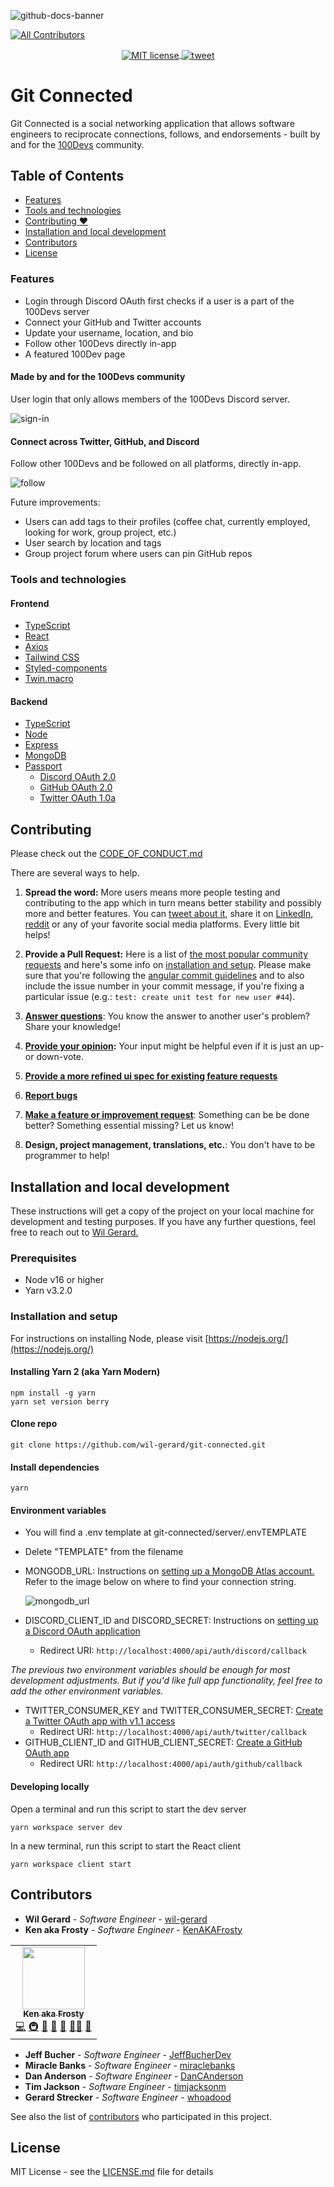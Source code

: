 ![github-docs-banner](https://user-images.githubusercontent.com/74286884/156865155-7af481ea-261d-40ee-83b0-64e414072a22.png)
<!-- ALL-CONTRIBUTORS-BADGE:START - Do not remove or modify this section -->
[![All Contributors](https://img.shields.io/badge/all_contributors-1-orange.svg?style=flat-square)](#contributors-)
<!-- ALL-CONTRIBUTORS-BADGE:END -->

<p align="center" style="text-align: center;">
<a href="https://lbesson.mit-license.org">
  <img alt="MIT license"
       src="https://img.shields.io/badge/License-MIT-blue.svg?style=flat-square"
       align="center">
</a>
<a href="https://twitter.com/intent/tweet?text=Git%20Connected%20%20https%3A%2F%2Fgithub.com%2Fwil-gerard%2Fgit-connected">
  <img alt="tweet"
       src="https://img.shields.io/twitter/url/https/github.com/ArmynC/ArminC-AutoExec.svg?style=flat-square&logo=twitter"
       target="_blank"
       align="center" />
</a>
  
# Git Connected

Git Connected is a social networking application that allows software engineers to reciprocate connections, follows, and endorsements - built by and for the [100Devs](https://leonnoel.com/100devs/) community.

## Table of Contents
* [Features](#features)
* [Tools and technologies](#tools-and-technologies)
* [Contributing :hearts:](#contributing)
* [Installation and local development](#installation-and-local-development)
* [Contributors](#contributors)
* [License](#license)

### Features
- Login through Discord OAuth first checks if a user is a part of the 100Devs server
- Connect your GitHub and Twitter accounts
- Update your username, location, and bio
- Follow other 100Devs directly in-app
- A featured 100Dev page

#### Made by and for the 100Devs community
User login that only allows members of the 100Devs Discord server.

![sign-in](https://user-images.githubusercontent.com/74286884/156219311-52e31316-2435-4e19-bbf0-981c30d9233d.gif)

#### Connect across Twitter, GitHub, and Discord
Follow other 100Devs and be followed on all platforms, directly in-app.

![follow](https://user-images.githubusercontent.com/74286884/156219385-920d9663-a2cd-4e8a-9e6f-f17cefcfb3f5.gif)

Future improvements:
- Users can add tags to their profiles (coffee chat, currently employed, looking for work, group project, etc.)
- User search by location and tags
- Group project forum where users can pin GitHub repos

### Tools and technologies

#### Frontend

  - [TypeScript](https://www.typescriptlang.org/)
  - [React](https://reactjs.org/)
  - [Axios](https://axios-http.com/)
  - [Tailwind CSS](https://tailwindcss.com/)
  - [Styled-components](https://styled-components.com/)
  - [Twin.macro](https://github.com/ben-rogerson/twin.macro)

#### Backend

  - [TypeScript](https://www.typescriptlang.org/)
  - [Node](https://nodejs.org/)
  - [Express](http://expressjs.com/)
  - [MongoDB](https://docs.mongodb.com/)
  - [Passport](https://www.passportjs.org/)
    - [Discord OAuth 2.0](https://github.com/nicholastay/passport-discord)
    - [GitHub OAuth 2.0](https://github.com/jaredhanson/passport-oauth2)
    - [Twitter OAuth 1.0a](https://github.com/jaredhanson/passport-twitter)

## Contributing 

Please check out the [CODE_OF_CONDUCT.md](CODE_OF_CONDUCT.md)

There are several ways to help.

1. **Spread the word:** More users means more people testing and contributing to the app which in turn means better stability and possibly more and better features. You can [tweet about it](https://twitter.com/intent/tweet?url=https%3A%2F%2Fgithub.com%2Fwil-gerard%2Fgit-connected&text=Hey%20folks%21%20We%20are%20building%20a%20social%20networking%20app%20to%20help%20connect%20the%20%23100devs%20community.%20Want%20to%20help%20out%3F&hashtags=techtwitter), share it on [LinkedIn](http://www.linkedin.com/shareArticle?mini=true&url=https://github.com/wil-gerard/git-connected&title=A%20social%20networking%20app%20to%20help%20connect%20the%20%23100devs%20community.), [reddit](http://www.reddit.com/submit?url=https%3A%2F%2Fgithub.com%2Fwil-gerard%2Fgit-connected&title=A%20social%20networking%20app%20to%20help%20connect%20the%20%23100devs%20community.) or any of your favorite social media platforms. Every little bit helps!

2. **Provide a Pull Request:** Here is a list of [the most popular community requests](https://github.com/wil-gerard/git-connected/issues?q=is%3Aissue+is%3Aopen+sort%3Areactions-%2B1-desc) and here's some info on [installation and setup](https://github.com/wil-gerard/git-connected#installation-and-setup).
   Please make sure that you're following the [angular commit guidelines](https://github.com/angular/angular.js/blob/master/DEVELOPERS.md#commits) and to also include the issue number in your commit message, if you're fixing a particular issue (e.g.: `test: create unit test for new user #44`).

3. **[Answer questions](https://github.com/wil-gerard/git-connected/discussions)**: You know the answer to another user's problem? Share your knowledge!

4. **[Provide your opinion](https://github.com/wil-gerard/git-connected/discussions?discussions_q=label%3A%22community+feedback+wanted%22):** Your input might be helpful even if it is just an up- or down-vote.

5. **[Provide a more refined ui spec for existing feature requests](https://github.com/wil-gerard/git-connected/issues?q=is%3Aissue+is%3Aopen+label%3A%22needs+concept+and%2For+ui+spec%22)**

6. **[Report bugs](https://github.com/wil-gerard/git-connected/issues/new)**

7. **[Make a feature or improvement request](https://github.com/wil-gerard/git-connected/issues/new)**: Something can be be done better? Something essential missing? Let us know!

8. **Design, project management, translations, etc.**: You don't have to be programmer to help!

## Installation and local development

These instructions will get a copy of the project on your local machine for development and testing purposes. If you have any further questions, feel free to reach out to [Wil Gerard.](https://github.com/wil-gerard)

### Prerequisites

* Node v16 or higher
* Yarn v3.2.0

### Installation and setup

For instructions on installing Node, please visit [https://nodejs.org/](https://nodejs.org/)

#### Installing Yarn 2 (aka Yarn Modern)
```
npm install -g yarn
yarn set version berry
```
#### Clone repo
```
git clone https://github.com/wil-gerard/git-connected.git
```
#### Install dependencies
```
yarn
```

#### Environment variables
- You will find a .env template at git-connected/server/.envTEMPLATE
- Delete "TEMPLATE" from the filename
- MONGODB_URL: Instructions on [setting up a MongoDB Atlas account.](https://hevodata.com/learn/mongodb-atlas-nodejs/) Refer to the image below on where to find your connection string.
  
  ![mongodb_url](https://user-images.githubusercontent.com/74286884/159807213-b7146a46-22e6-4927-bc18-65a2ed63025b.png)
- DISCORD_CLIENT_ID and DISCORD_SECRET: Instructions on [setting up a Discord OAuth application](https://circlertech.com/working-with-discord-oauth2) 
  - Redirect URI: `http://localhost:4000/api/auth/discord/callback`
  
*The previous two environment variables should be enough for most development adjustments. But if you'd like full app functionality, feel free to add the other environment variables.*

- TWITTER_CONSUMER_KEY and TWITTER_CONSUMER_SECRET: [Create a Twitter OAuth app with v1.1 access](https://developer.twitter.com)
  - Redirect URI: `http://localhost:4000/api/auth/twitter/callback`
- GITHUB_CLIENT_ID and GITHUB_CLIENT_SECRET: [Create a GitHub OAuth app](https://docs.github.com/en/developers/apps/building-oauth-apps/creating-an-oauth-app)
  - Redirect URI: `http://localhost:4000/api/auth/github/callback`

#### Developing locally

Open a terminal and run this script to start the dev server
```
yarn workspace server dev
```

In a new terminal, run this script to start the React client
```
yarn workspace client start
```

## Contributors
  - **Wil Gerard** - *Software Engineer* - [wil-gerard](https://github.com/wil-gerard)
  - **Ken aka Frosty** - *Software Engineer* - [KenAKAFrosty](https://github.com/KenAKAFrosty)
<!-- ALL-CONTRIBUTORS-LIST:START - Do not remove or modify this section -->
<!-- prettier-ignore-start -->
<!-- markdownlint-disable -->
<table>
  <tr>
    <td align="center"><a href="https://github.com/KenAKAFrosty"><img src="https://avatars.githubusercontent.com/u/90424167?v=4?s=100" width="100px;" alt=""/><br /><sub><b>Ken aka Frosty</b></sub></a><br /><a href="https://github.com/wil-gerard/git-connected/commits?author=KenAKAFrosty" title="Code">💻</a> <a href="#infra-KenAKAFrosty" title="Infrastructure (Hosting, Build-Tools, etc)">🚇</a> <a href="#ideas-KenAKAFrosty" title="Ideas, Planning, & Feedback">🤔</a> <a href="#maintenance-KenAKAFrosty" title="Maintenance">🚧</a> <a href="https://github.com/wil-gerard/git-connected/pulls?q=is%3Apr+reviewed-by%3AKenAKAFrosty" title="Reviewed Pull Requests">👀</a> <a href="#mentoring-KenAKAFrosty" title="Mentoring">🧑‍🏫</a> <a href="https://github.com/wil-gerard/git-connected/issues?q=author%3AKenAKAFrosty" title="Bug reports">🐛</a></td>
  </tr>
</table>

<!-- markdownlint-restore -->
<!-- prettier-ignore-end -->

<!-- ALL-CONTRIBUTORS-LIST:END -->
  - **Jeff Bucher** - *Software Engineer* - [JeffBucherDev](https://github.com/JeffBucherDev)
  - **Miracle Banks** - *Software Engineer* - [miraclebanks](https://github.com/miraclebanks)
  - **Dan Anderson** - *Software Engineer* - [DanCAnderson](https://github.com/DanCAnderson)
  - **Tim Jackson** - *Software Engineer* - [timjacksonm](https://github.com/timjacksonm)
  - **Gerard Strecker** - *Software Engineer* - [whoadood](https://github.com/whoadood)

See also the list of
[contributors](https://github.com/wil-gerard/GitConnected/contributors)
who participated in this project.

## License

MIT License - see the [LICENSE.md](LICENSE.md) file for details
